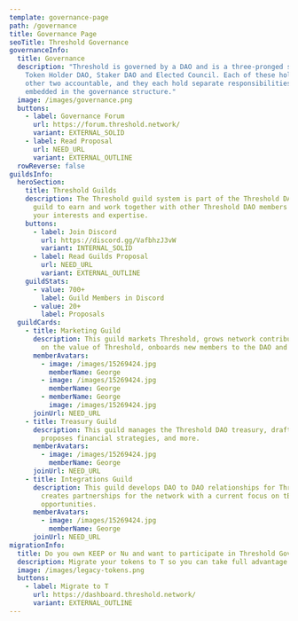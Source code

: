 ```yaml
---
template: governance-page
path: /governance
title: Governance Page
seoTitle: Threshold Governance
governanceInfo:
  title: Governance
  description: "Threshold is governed by a DAO and is a three-pronged system: the
    Token Holder DAO, Staker DAO and Elected Council. Each of these holds the
    other two accountable, and they each hold separate responsibilities that are
    embedded in the governance structure."
  image: /images/governance.png
  buttons:
    - label: Governance Forum
      url: https://forum.threshold.network/
      variant: EXTERNAL_SOLID
    - label: Read Proposal
      url: NEED_URL
      variant: EXTERNAL_OUTLINE
  rowReverse: false
guildsInfo:
  heroSection:
    title: Threshold Guilds
    description: The Threshold guild system is part of the Threshold DAO. Join a
      guild to earn and work together with other Threshold DAO members based on
      your interests and expertise.
    buttons:
      - label: Join Discord
        url: https://discord.gg/VafbhzJ3vW
        variant: INTERNAL_SOLID
      - label: Read Guilds Proposal
        url: NEED_URL
        variant: EXTERNAL_OUTLINE
    guildStats:
      - value: 700+
        label: Guild Members in Discord
      - value: 20+
        label: Proposals
  guildCards:
    - title: Marketing Guild
      description: This guild markets Threshold, grows network contributors, educates
        on the value of Threshold, onboards new members to the DAO and more.
      memberAvatars:
        - image: /images/15269424.jpg
          memberName: George
        - image: /images/15269424.jpg
          memberName: George
        - memberName: George
          image: /images/15269424.jpg
      joinUrl: NEED_URL
    - title: Treasury Guild
      description: This guild manages the Threshold DAO treasury, drafts budgets,
        proposes financial strategies, and more.
      memberAvatars:
        - image: /images/15269424.jpg
          memberName: George
      joinUrl: NEED_URL
    - title: Integrations Guild
      description: This guild develops DAO to DAO relationships for Threshold and
        creates partnerships for the network with a current focus on tBTC v2
        opportunities.
      memberAvatars:
        - image: /images/15269424.jpg
          memberName: George
      joinUrl: NEED_URL
migrationInfo:
  title: Do you own KEEP or Nu and want to participate in Threshold Goverance?
  description: Migrate your tokens to T so you can take full advantage of the Threshold DAO.
  image: /images/legacy-tokens.png
  buttons:
    - label: Migrate to T
      url: https://dashboard.threshold.network/
      variant: EXTERNAL_OUTLINE
---
```

